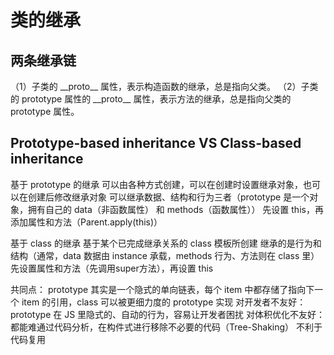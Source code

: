 # 类的继承

## 两条继承链

（1）子类的 \_\_proto\_\_ 属性，表示构造函数的继承，总是指向父类。
（2）子类的 prototype 属性的 \_\_proto\_\_ 属性，表示方法的继承，总是指向父类的 prototype 属性。

## Prototype-based inheritance VS Class-based inheritance

基于 prototype 的继承
    可以由各种方式创建，可以在创建时设置继承对象，也可以在创建后修改继承对象
    可以继承数据、结构和行为三者（prototype 是一个对象，拥有自己的 data（非函数属性） 和 methods（函数属性））
    先设置 this，再添加属性和方法（Parent.apply(this)）

基于 class 的继承
    基于某个已完成继承关系的 class 模板所创建
    继承的是行为和结构（通常，data 数据由 instance 承载，methods 行为、方法则在 class 里）
    先设置属性和方法（先调用super方法），再设置 this

共同点：
    prototype 其实是一个隐式的单向链表，每个 item 中都存储了指向下一个 item 的引用，class 可以被更细力度的 prototype 实现
    对开发者不友好：prototype 在 JS 里隐式的、自动的行为，容易让开发者困扰
    对体积优化不友好：都能难通过代码分析，在构件式进行移除不必要的代码（Tree-Shaking）
    不利于代码复用
